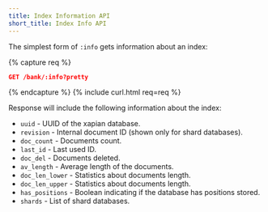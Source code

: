 ```yaml
---
title: Index Information API
short_title: Index Info API
---
```


The simplest form of `:info` gets information about an index:

{% capture req %}

```json
GET /bank/:info?pretty
```
{% endcapture %}
{% include curl.html req=req %}

Response will include the following information about the index:

* `uuid`          - UUID of the xapian database.
* `revision`      - Internal document ID (shown only for shard databases).
* `doc_count`     - Documents count.
* `last_id`       - Last used ID.
* `doc_del`       - Documents deleted.
* `av_length`     - Average length of the documents.
* `doc_len_lower` - Statistics about documents length.
* `doc_len_upper` - Statistics about documents length.
* `has_positions` - Boolean indicating if the database has positions stored.
* `shards`        - List of shard databases.
